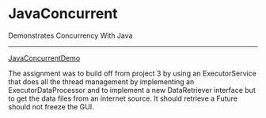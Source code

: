 # JavaConcurrent
Demonstrates Concurrency With Java

---

[JavaConcurrentDemo](JavaConcurrentDemo.gif)

The assignment was to build off from project 3 by using an ExecutorService that does all the thread management by implementing an ExecutorDataProcessor and to implement a new DataRetriever interface but to get the data files from an internet source. It should retrieve a Future should not freeze the GUI.
